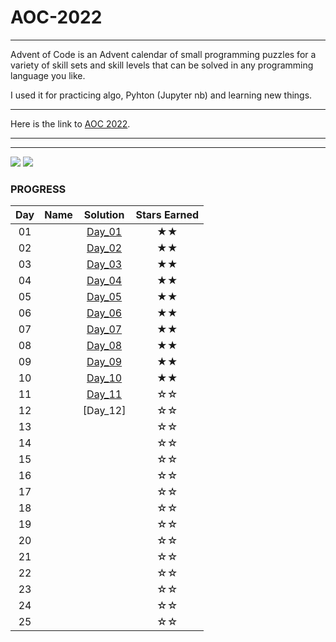 # AOC-2022
---
Advent of Code is an Advent calendar of small programming puzzles for a variety of skill sets and skill levels that can be solved in any programming language you like.

I used it for practicing algo, Pyhton (Jupyter nb) and learning new things.
___
Here is the link to [AOC 2022](https://adventofcode.com/2022).
___
___

![](https://img.shields.io/badge/day%20📅-12-blue)
![](https://img.shields.io/badge/stars%20⭐-20-yellow)
### PROGRESS

| Day | Name | Solution | Stars Earned |
| :------: | :-------------------: | :--------------: | :--------------: |
| 01 |  | [Day_01](https://github.com/HappyBravo/AOC2022/tree/master/Day_01) | ★★ |
| 02 |  | [Day_02](https://github.com/HappyBravo/AOC2022/tree/master/Day_02) | ★★ |
| 03 |  | [Day_03](https://github.com/HappyBravo/AOC2022/tree/master/Day_03) | ★★ |
| 04 |  | [Day_04](https://github.com/HappyBravo/AOC2022/tree/master/Day_04) | ★★ |
| 05 |  | [Day_05](https://github.com/HappyBravo/AOC2022/tree/master/Day_05) | ★★ |
| 06 |  | [Day_06](https://github.com/HappyBravo/AOC2022/tree/master/Day_06) | ★★ |
| 07 |  | [Day_07](https://github.com/HappyBravo/AOC2022/tree/master/Day_07) | ★★ |
| 08 |  | [Day_08](https://github.com/HappyBravo/AOC2022/tree/master/Day_08) | ★★ |
| 09 |  | [Day_09](https://github.com/HappyBravo/AOC2022/tree/master/Day_09) | ★★ |
| 10 |  | [Day_10](https://github.com/HappyBravo/AOC2022/tree/master/Day_10) | ★★ |
| 11 |  | [Day_11](https://github.com/HappyBravo/AOC2022/tree/master/Day_11) | ☆☆ |
| 12 |  | [Day_12] | ☆☆ |
| 13 |  |  | ☆☆ |
| 14 |  |  | ☆☆ |
| 15 |  |  | ☆☆ |
| 16 |  |  | ☆☆ |
| 17 |  |  | ☆☆ |
| 18 |  |  | ☆☆ |
| 19 |  |  | ☆☆ |
| 20 |  |  | ☆☆ |
| 21 |  |  | ☆☆ |
| 22 |  |  | ☆☆ |
| 23 |  |  | ☆☆ |
| 24 |  |  | ☆☆ |
| 25 |  |  | ☆☆ |

